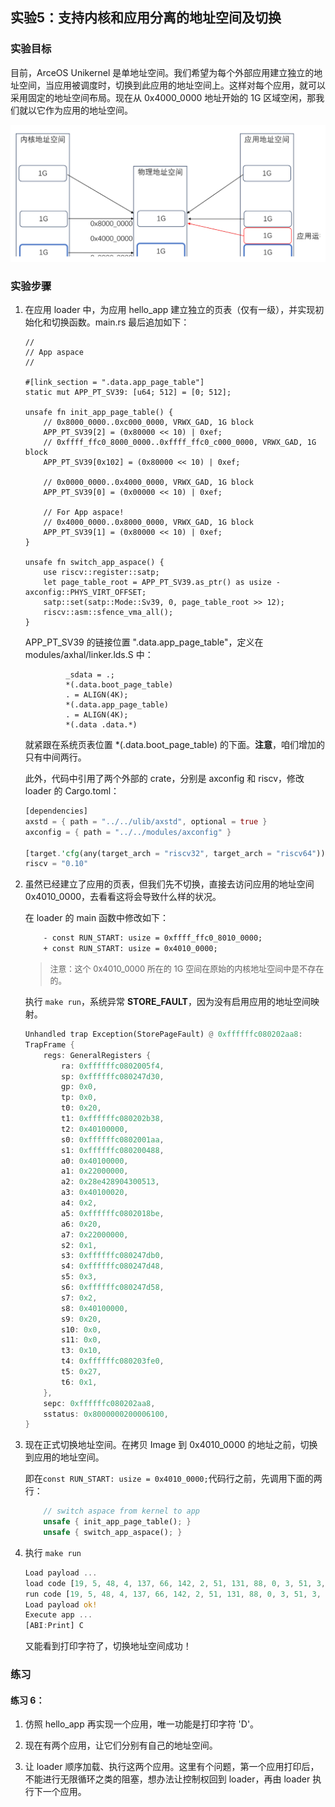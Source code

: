 ## 实验5：支持内核和应用分离的地址空间及切换



### 实验目标

目前，ArceOS Unikernel 是单地址空间。我们希望为每个外部应用建立独立的地址空间，当应用被调度时，切换到此应用的地址空间上。这样对每个应用，就可以采用固定的地址空间布局。现在从 0x4000_0000 地址开始的 1G 区域空闲，那我们就以它作为应用的地址空间。

<div style="text-align:center">
   <img src=".\img\2-5.svg" alt="2-5" style="zoom:100%"/>
</div>




### 实验步骤

1. 在应用 loader 中，为应用 hello_app 建立独立的页表（仅有一级），并实现初始化和切换函数。main.rs 最后追加如下：

   ```rust,ignore
   //
   // App aspace
   //
   
   #[link_section = ".data.app_page_table"]
   static mut APP_PT_SV39: [u64; 512] = [0; 512];
   
   unsafe fn init_app_page_table() {
       // 0x8000_0000..0xc000_0000, VRWX_GAD, 1G block
       APP_PT_SV39[2] = (0x80000 << 10) | 0xef;
       // 0xffff_ffc0_8000_0000..0xffff_ffc0_c000_0000, VRWX_GAD, 1G block
       APP_PT_SV39[0x102] = (0x80000 << 10) | 0xef;
   
       // 0x0000_0000..0x4000_0000, VRWX_GAD, 1G block
       APP_PT_SV39[0] = (0x00000 << 10) | 0xef;
   
       // For App aspace!
       // 0x4000_0000..0x8000_0000, VRWX_GAD, 1G block
       APP_PT_SV39[1] = (0x80000 << 10) | 0xef;
   }
   
   unsafe fn switch_app_aspace() {
       use riscv::register::satp;
       let page_table_root = APP_PT_SV39.as_ptr() as usize - axconfig::PHYS_VIRT_OFFSET;
       satp::set(satp::Mode::Sv39, 0, page_table_root >> 12);
       riscv::asm::sfence_vma_all();
   }
   ```
   
   APP_PT_SV39 的链接位置 ".data.app_page_table"，定义在 modules/axhal/linker.lds.S 中：
   
   ```rust,ignore
            _sdata = .;
            *(.data.boot_page_table)
            . = ALIGN(4K);
            *(.data.app_page_table)
            . = ALIGN(4K);
            *(.data .data.*)
   ```
   
   就紧跟在系统页表位置 *(.data.boot_page_table) 的下面。**注意**，咱们增加的只有中间两行。
   
   此外，代码中引用了两个外部的 crate，分别是 axconfig 和 riscv，修改 loader 的 Cargo.toml：
   
   ```rust
   [dependencies]
   axstd = { path = "../../ulib/axstd", optional = true }
   axconfig = { path = "../../modules/axconfig" }
   
   [target.'cfg(any(target_arch = "riscv32", target_arch = "riscv64"))'.dependencies]
   riscv = "0.10"
   ```
   
2. 虽然已经建立了应用的页表，但我们先不切换，直接去访问应用的地址空间 0x4010_0000，去看看这将会导致什么样的状况。

   在 loader 的 main 函数中修改如下：

   ```diff
       - const RUN_START: usize = 0xffff_ffc0_8010_0000;
       + const RUN_START: usize = 0x4010_0000;
   ```

   > <font size=2>注意：这个 0x4010_0000 所在的 1G 空间在原始的内核地址空间中是不存在的。</font>

   执行 `make run`，系统异常 **STORE_FAULT**，因为没有启用应用的地址空间映射。

   ```rust
   Unhandled trap Exception(StorePageFault) @ 0xffffffc080202aa8:
   TrapFrame {
       regs: GeneralRegisters {
           ra: 0xffffffc0802005f4,
           sp: 0xffffffc080247d30,
           gp: 0x0,
           tp: 0x0,
           t0: 0x20,
           t1: 0xffffffc080202b38,
           t2: 0x40100000,
           s0: 0xffffffc0802001aa,
           s1: 0xffffffc080200488,
           a0: 0x40100000,
           a1: 0x22000000,
           a2: 0x28e428904300513,
           a3: 0x40100020,
           a4: 0x2,
           a5: 0xffffffc0802018be,
           a6: 0x20,
           a7: 0x22000000,
           s2: 0x1,
           s3: 0xffffffc080247db0,
           s4: 0xffffffc080247d48,
           s5: 0x3,
           s6: 0xffffffc080247d58,
           s7: 0x2,
           s8: 0x40100000,
           s9: 0x20,
           s10: 0x0,
           s11: 0x0,
           t3: 0x10,
           t4: 0xffffffc080203fe0,
           t5: 0x27,
           t6: 0x1,
       },
       sepc: 0xffffffc080202aa8,
       sstatus: 0x8000000200006100,
   }
   ```

3. 现在正式切换地址空间。在拷贝 Image 到 0x4010_0000 的地址之前，切换到应用的地址空间。

   即在`const RUN_START: usize = 0x4010_0000;`代码行之前，先调用下面的两行：

   ```rust
       // switch aspace from kernel to app
       unsafe { init_app_page_table(); }
       unsafe { switch_app_aspace(); }
   ```

4. 执行 `make run`

   ```rust
   Load payload ...
   load code [19, 5, 48, 4, 137, 66, 142, 2, 51, 131, 88, 0, 3, 51, 3, 0, 2, 147, 115, 0, 80, 16, 0, 0, 0, 0, 0, 0, 0, 0, 0, 0]; address [0x22000000]
   run code [19, 5, 48, 4, 137, 66, 142, 2, 51, 131, 88, 0, 3, 51, 3, 0, 2, 147, 115, 0, 80, 16, 0, 0, 0, 0, 0, 0, 0, 0, 0, 0]; address [0x40100000]
   Load payload ok!
   Execute app ...
   [ABI:Print] C
   ```

   又能看到打印字符了，切换地址空间成功！

   

### 练习

#### 练习 6：

1. 仿照 hello_app 再实现一个应用，唯一功能是打印字符 'D'。

2. 现在有两个应用，让它们分别有自己的地址空间。
3. 让 loader 顺序加载、执行这两个应用。这里有个问题，第一个应用打印后，不能进行无限循环之类的阻塞，想办法让控制权回到 loader，再由 loader 执行下一个应用。

